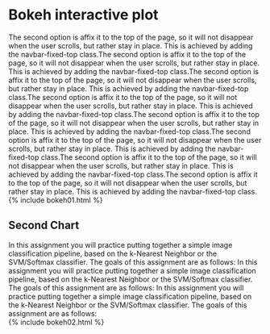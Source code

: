 <div class="row">
  <div class="col-auto">
    <h1> Bokeh interactive plot </h1>
  </div>
</div>

<div class="row">

  <div class="col-lg-6">
  The second option is affix it to the top of the page, so it will not disappear when the user scrolls, but rather stay in place. This is achieved by adding the navbar-fixed-top class.The second option is affix it to the top of the page, so it will not disappear when the user scrolls, but rather stay in place. This is achieved by adding the navbar-fixed-top class.The second option is affix it to the top of the page, so it will not disappear when the user scrolls, but rather stay in place. This is achieved by adding the navbar-fixed-top class.The second option is affix it to the top of the page, so it will not disappear when the user scrolls, but rather stay in place. This is achieved by adding the navbar-fixed-top class.The second option is affix it to the top of the page, so it will not disappear when the user scrolls, but rather stay in place. This is achieved by adding the navbar-fixed-top class.The second option is affix it to the top of the page, so it will not disappear when the user scrolls, but rather stay in place. This is achieved by adding the navbar-fixed-top class.The second option is affix it to the top of the page, so it will not disappear when the user scrolls, but rather stay in place. This is achieved by adding the navbar-fixed-top class.The second option is affix it to the top of the page, so it will not disappear when the user scrolls, but rather stay in place. This is achieved by adding the navbar-fixed-top class.
  </div>

  <div class="col-lg-auto">
    {% include bokeh01.html %}
  </div>
</div>

<div class="row">
  <div class="col-auto">
    <h2> Second Chart </h2>
  </div>
</div>


<div class="row">

  <div class="col-lg-6">
In this assignment you will practice putting together a simple image classification pipeline, based on the k-Nearest Neighbor or the SVM/Softmax classifier. The goals of this assignment are as follows: In this assignment you will practice putting together a simple image classification pipeline, based on the k-Nearest Neighbor or the SVM/Softmax classifier. The goals of this assignment are as follows: In this assignment you will practice putting together a simple image classification pipeline, based on the k-Nearest Neighbor or the SVM/Softmax classifier. The goals of this assignment are as follows:
  </div>

  <div class="col-lg-auto">
    {% include bokeh02.html %}
  </div>
  
</div>

